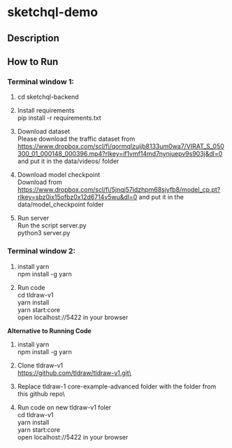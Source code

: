 # sketchql-demo

## Description


## How to Run
### Terminal window 1:

1. cd sketchql-backend

2. Install requirements\
pip install -r requirements.txt

3. Download dataset\
Please download the traffic dataset from https://www.dropbox.com/scl/fi/qormqlzuijb8133um0wa7/VIRAT_S_050300_01_000148_000396.mp4?rlkey=if1vmf14md7nynjuepv9s903j&dl=0 and put it in the data/videos/ folder

4. Download model checkpoint\
Download from https://www.dropbox.com/scl/fi/5jnqj57idzhpm68sjyfb8/model_cp.pt?rlkey=sbz0ix15ofbz0x12d6714v5wu&dl=0 and put it in the data/model_checkpoint folder

5. Run server\
Run the script server.py\
python3 server.py

### Terminal window 2:

1. install yarn\
npm install -g yarn

2. Run code\
cd tldraw-v1\
yarn install\
yarn start:core\
open localhost://5422 in your browser

**Alternative to Running Code**
1. install yarn\
npm install -g yarn

2. Clone tldraw-v1\
https://github.com/tldraw/tldraw-v1.git\

3. Replace tldraw-1 core-example-advanced folder with the folder from this github repo\
   
4. Run code on new tldraw-v1 foler\
cd tldraw-v1\
yarn install\
yarn start:core\
open localhost://5422 in your browser
